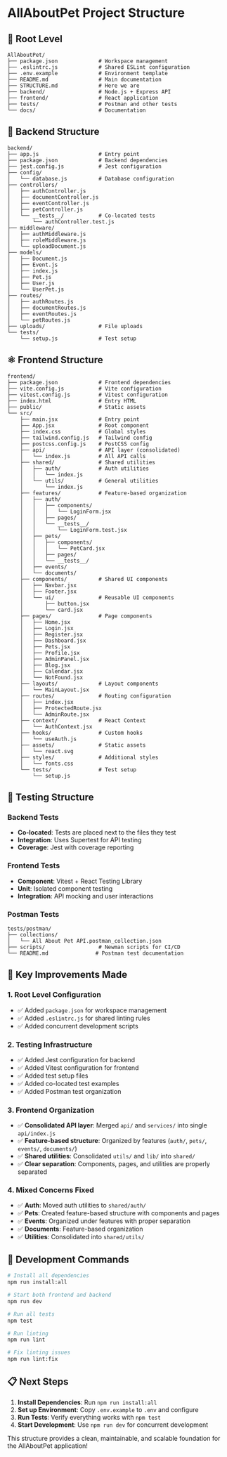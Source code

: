 # AllAboutPet Project Structure

## 📁 Root Level

```
AllAboutPet/
├── package.json             # Workspace management
├── .eslintrc.js             # Shared ESLint configuration
├── .env.example             # Environment template
├── README.md                # Main documentation
├── STRUCTURE.md             # Here we are
├── backend/                 # Node.js + Express API
├── frontend/                # React application
├── tests/                   # Postman and other tests
└── docs/                    # Documentation
```

## 🚀 Backend Structure

```
backend/
├── app.js                   # Entry point
├── package.json             # Backend dependencies
├── jest.config.js           # Jest configuration
├── config/
│   └── database.js          # Database configuration
├── controllers/
│   ├── authController.js
│   ├── documentController.js
│   ├── eventController.js
│   ├── petController.js
│   └── __tests__/           # Co-located tests
│       └── authController.test.js
├── middleware/
│   ├── authMiddleware.js
│   ├── roleMiddleware.js
│   └── uploadDocument.js
├── models/
│   ├── Document.js
│   ├── Event.js
│   ├── index.js
│   ├── Pet.js
│   ├── User.js
│   └── UserPet.js
├── routes/
│   ├── authRoutes.js
│   ├── documentRoutes.js
│   ├── eventRoutes.js
│   └── petRoutes.js
├── uploads/                 # File uploads
└── tests/
    └── setup.js             # Test setup
```

## ⚛️ Frontend Structure

```
frontend/
├── package.json             # Frontend dependencies
├── vite.config.js           # Vite configuration
├── vitest.config.js         # Vitest configuration
├── index.html               # Entry HTML
├── public/                  # Static assets
└── src/
    ├── main.jsx             # Entry point
    ├── App.jsx              # Root component
    ├── index.css            # Global styles
    ├── tailwind.config.js   # Tailwind config
    ├── postcss.config.js    # PostCSS config
    ├── api/                 # API layer (consolidated)
    │   └── index.js         # All API calls
    ├── shared/              # Shared utilities
    │   ├── auth/            # Auth utilities
    │   │   └── index.js
    │   └── utils/           # General utilities
    │       └── index.js
    ├── features/            # Feature-based organization
    │   ├── auth/
    │   │   ├── components/
    │   │   │   └── LoginForm.jsx
    │   │   ├── pages/
    │   │   └── __tests__/
    │   │       └── LoginForm.test.jsx
    │   ├── pets/
    │   │   ├── components/
    │   │   │   └── PetCard.jsx
    │   │   ├── pages/
    │   │   └── __tests__/
    │   ├── events/
    │   └── documents/
    ├── components/          # Shared UI components
    │   ├── Navbar.jsx
    │   ├── Footer.jsx
    │   └── ui/              # Reusable UI components
    │       ├── button.jsx
    │       └── card.jsx
    ├── pages/               # Page components
    │   ├── Home.jsx
    │   ├── Login.jsx
    │   ├── Register.jsx
    │   ├── Dashboard.jsx
    │   ├── Pets.jsx
    │   ├── Profile.jsx
    │   ├── AdminPanel.jsx
    │   ├── Blog.jsx
    │   ├── Calendar.jsx
    │   └── NotFound.jsx
    ├── layouts/             # Layout components
    │   └── MainLayout.jsx
    ├── routes/              # Routing configuration
    │   ├── index.jsx
    │   ├── ProtectedRoute.jsx
    │   └── AdminRoute.jsx
    ├── context/             # React Context
    │   └── AuthContext.jsx
    ├── hooks/               # Custom hooks
    │   └── useAuth.js
    ├── assets/              # Static assets
    │   └── react.svg
    ├── styles/              # Additional styles
    │   └── fonts.css
    └── tests/               # Test setup
        └── setup.js
```

## 🧪 Testing Structure

### Backend Tests
- **Co-located**:  Tests are placed next to the files they test
- **Integration**: Uses Supertest for API testing
- **Coverage**:    Jest with coverage reporting

### Frontend Tests
- **Component**:   Vitest + React Testing Library
- **Unit**:        Isolated component testing
- **Integration**: API mocking and user interactions

### Postman Tests
```
tests/postman/
├── collections/
│   └── All About Pet API.postman_collection.json
├── scripts/                 # Newman scripts for CI/CD
└── README.md               # Postman test documentation
```

## 🔧 Key Improvements Made

### 1. **Root Level Configuration**
- ✅ Added `package.json` for workspace management
- ✅ Added `.eslintrc.js` for shared linting rules
- ✅ Added concurrent development scripts

### 2. **Testing Infrastructure**
- ✅ Added Jest configuration for backend
- ✅ Added Vitest configuration for frontend
- ✅ Added test setup files
- ✅ Added co-located test examples
- ✅ Added Postman test organization

### 3. **Frontend Organization**
- ✅ **Consolidated API layer**: Merged `api/` and `services/` into single `api/index.js`
- ✅ **Feature-based structure**: Organized by features (`auth/`, `pets/`, `events/`, `documents/`)
- ✅ **Shared utilities**: Consolidated `utils/` and `lib/` into `shared/`
- ✅ **Clear separation**: Components, pages, and utilities are properly separated

### 4. **Mixed Concerns Fixed**
- ✅ **Auth**: Moved auth utilities to `shared/auth/`
- ✅ **Pets**: Created feature-based structure with components and pages
- ✅ **Events**: Organized under features with proper separation
- ✅ **Documents**: Feature-based organization
- ✅ **Utilities**: Consolidated into `shared/utils/`

## 🚀 Development Commands

```bash
# Install all dependencies
npm run install:all

# Start both frontend and backend
npm run dev

# Run all tests
npm test

# Run linting
npm run lint

# Fix linting issues
npm run lint:fix
```

## 📋 Next Steps

1. **Install Dependencies**: Run `npm run install:all`
2. **Set up Environment**: Copy `.env.example` to `.env` and configure
3. **Run Tests**: Verify everything works with `npm test`
4. **Start Development**: Use `npm run dev` for concurrent development

This structure provides a clean, maintainable, and scalable foundation for the AllAboutPet application! 